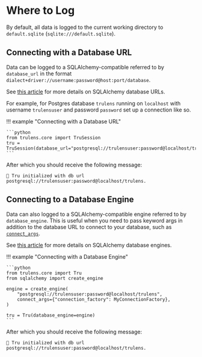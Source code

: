 # Where to Log

By default, all data is logged to the current working directory to `default.sqlite` (`sqlite:///default.sqlite`).

## Connecting with a Database URL

Data can be logged to a SQLAlchemy-compatible referred to by `database_url` in the format `dialect+driver://username:password@host:port/database`.

See [this article](https://docs.sqlalchemy.org/en/20/core/engines.html#database-urls) for more details on SQLAlchemy database URLs.

For example, for Postgres database `trulens` running on `localhost` with username `trulensuser` and password `password` set up a connection like so.

!!! example "Connecting with a Database URL"

    ```python
    from trulens.core import TruSession
    tru = TruSession(database_url="postgresql://trulensuser:password@localhost/trulens")
    ```

After which you should receive the following message:

```
🦑 Tru initialized with db url postgresql://trulensuser:password@localhost/trulens.
```

## Connecting to a Database Engine

Data can also logged to a SQLAlchemy-compatible engine referred to by `database_engine`. This is useful when you need to pass keyword args in addition to the database URL to connect to your database, such as [`connect_args`](https://docs.sqlalchemy.org/en/20/core/engines.html#sqlalchemy.create_engine.params.connect_args).

See [this article](https://docs.sqlalchemy.org/en/20/core/engines.html#database-urls) for more details on SQLAlchemy database engines.

!!! example "Connecting with a Database Engine"

    ```python
    from trulens.core import Tru
    from sqlalchemy import create_engine

    engine = create_engine(
        "postgresql://trulensuser:password@localhost/trulens",
        connect_args={"connection_factory": MyConnectionFactory},
    )

    tru = Tru(database_engine=engine)
    ```

After which you should receive the following message:

```
🦑 Tru initialized with db url postgresql://trulensuser:password@localhost/trulens.
